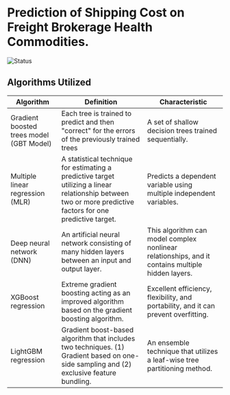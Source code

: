 # Prediction of Shipping Cost on Freight Brokerage Health Commodities.

![Status](https://img.shields.io/badge/Status-In%20Development-88CE02.svg?style=?style=flat-square)

## Algorithms Utilized

| Algorithm                                | Definition                                                                                                       | Characteristic                                                                                    |
|------------------------------------------|------------------------------------------------------------------------------------------------------------------|---------------------------------------------------------------------------------------------------|
| Gradient boosted trees model (GBT Model) | Each tree is trained to predict and then "correct" for the errors of the previously trained trees                | A set of shallow decision trees trained sequentially.                                             |
| Multiple linear regression (MLR)         | A statistical technique for estimating a predictive target utilizing a linear relationship between two or more predictive factors for one predictive target. | Predicts a dependent variable using multiple independent variables.                               |
| Deep neural network (DNN)                | An artificial neural network consisting of many hidden layers between an input and output layer.                 | This algorithm can model complex nonlinear relationships, and it contains multiple hidden layers. |
| XGBoost regression                       | Extreme gradient boosting acting as an improved algorithm based on the gradient boosting algorithm.              | Excellent efficiency, flexibility, and portability, and it can prevent overfitting.               |
| LightGBM regression                      | Gradient boost-based algorithm that includes two techniques. (1) Gradient based on one-side sampling and (2) exclusive feature bundling. | An ensemble technique that utilizes a leaf-wise tree partitioning method.                         |
